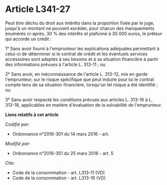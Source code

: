 # Article L341-27

Peut être déchu du droit aux intérêts dans la proportion fixée par le juge, jusqu'à un montant ne pouvant excéder, pour
chacun des manquements énumérés ci-après, 30 % des intérêts et plafonné à 30 000 euros, le prêteur qui accorde un crédit : 

1° Sans avoir fourni à l'emprunteur les explications adéquates permettant à celui-ci de déterminer si le contrat de crédit et
les éventuels services accessoires sont adaptés à ses besoins et à sa situation financière à partir des informations prévues
à l'article L. 313-11 ; ou 

2° Sans avoir, en méconnaissance de l'article L. 313-12, mis en garde l'emprunteur, sur le risque spécifique que peut induire
pour lui le contrat compte tenu de sa situation financière, lorsqu'un tel risque a été identifié ; ou 

3° Sans avoir respecté les conditions prévues aux articles L. 313-16 à L. 313-18, applicables en matière d'évaluation de la
solvabilité de l'emprunteur.

**Liens relatifs à cet article**

_Codifié par_:

  - Ordonnance n°2016-301 du 14 mars 2016 - art.

_Modifié par_:

  - Ordonnance n°2016-351 du 25 mars 2016 - art. 5

_Cite_:

  - Code de la consommation - art. L313-11 (VD)
  - Code de la consommation - art. L313-16 (VD)
